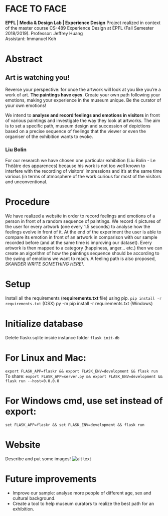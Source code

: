 # FACE TO FACE
**EPFL | Media & Design Lab | Experience Design**
Project realized in context of the master course CS-489 Experience Design at EPFL (Fall Semester 2018/2019).
Professor: Jeffrey Huang <br>
Assistant: Immanuel Koh

# Abstract
## __Art is watching you!__
Reverse your perspective: for once the artwork will look at you like you’re a work of art. **The paintings have eyes**. Create your own path following your emotions, making your experience in the museum unique. Be the curator of your own emotions!

We intend to **analyse and record feelings and emotions in visitors** in front of various paintings and investigate the way they look at artworks. The aim is to set a specific path, museum design and succession of depictions based on a precise sequence of feelings that the viewer or even the organiser of the exhibition wants to evoke.

### Liu Bolin
For our research we have chosen one particular exhibition (Liu Bolin - Le Théâtre des apparences) because his work is not too well known to interfere with the recording of visitors’ impressions and it’s at the same time various (in terms of atmosphere of the work curious for most of the visitors and unconventional.

# Procedure
We have realized a website in order to record feelings and emotions of a person in front of a random sequence of paintings. We record 4 pictures of the user for every artwork (one every 1.5 seconds) to analyse how the feelings evolve in front of it. At the end of the experiment the user is able to compare its emotion in front of an artwork in comparison with our sample recorded before (and at the same time is improving our dataset). Every artwork is then mapped to a category (happiness, anger... etc.) then we can create an algorithm of how the paintings sequence should be according to the swing of emotions we want to reach. A feeling path is also proposed, *SKANDER WRITE SOMETHING HERE!*.


# Setup
Install all the requirements (__requirements.txt__ file) using pip.
```pip install -r requirements.txt``` (OSX)
py -m pip install -r requirements.txt (Windows)

# Initialize database
Delete flaskr.sqlite inside instance folder
```flask init-db```

# For Linux and Mac:
```export FLASK_APP=flaskr && export FLASK_ENV=development && flask run```
To share:
```export FLASK_APP=server.py && export FLASK_ENV=development && flask run --host=0.0.0.0```

# For Windows cmd, use set instead of export:
```set FLASK_APP=flaskr && set FLASK_ENV=development && flask run```


# Website
Describe and put some images!
![alt text](http://url/to/img.png)



# Future improvements
- Improve our sample: analyse more people of different age, sex and cultural background.
- Create a tool to help museum curators to realize the best path for an exhibition.